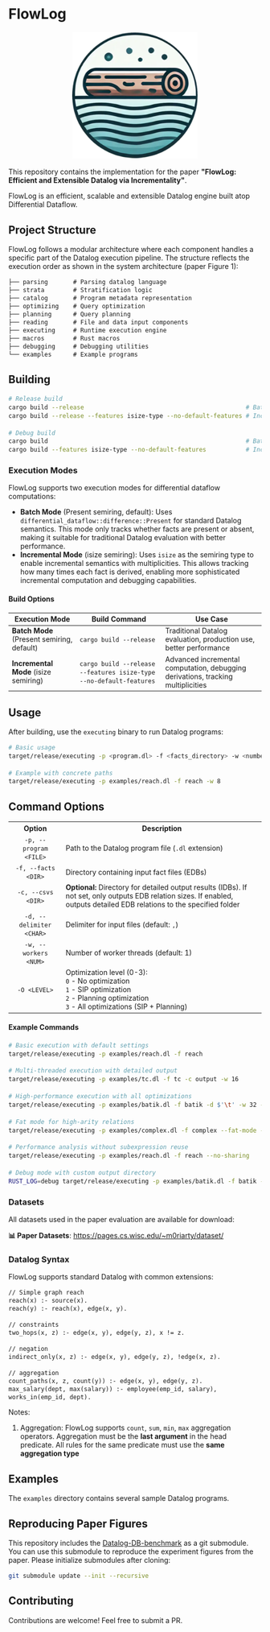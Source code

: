 # FlowLog

<p align="center"> <img src="flowlog.png" alt="flowlog_logo" width="250"/> </p>

This repository contains the implementation for the paper **"FlowLog: Efficient and Extensible Datalog via Incrementality"**.

FlowLog is an efficient, scalable and extensible Datalog engine built atop Differential Dataflow.

## Project Structure

FlowLog follows a modular architecture where each component handles a specific part of the Datalog execution pipeline. The structure reflects the execution order as shown in the system architecture (paper Figure 1):

```
├── parsing       # Parsing datalog language
├── strata        # Stratification logic
├── catalog       # Program metadata representation
├── optimizing    # Query optimization
├── planning      # Query planning
├── reading       # File and data input components
├── executing     # Runtime execution engine
├── macros        # Rust macros
├── debugging     # Debugging utilities
└── examples      # Example programs
```

## Building

```bash
# Release build
cargo build --release                                             # Batch mode (Present semiring, default)
cargo build --release --features isize-type --no-default-features # Incremental mode (isize semiring)

# Debug build
cargo build                                                       # Batch mode (Present semiring, default)
cargo build --features isize-type --no-default-features           # Incremental mode (isize semiring)
```

### Execution Modes

FlowLog supports two execution modes for differential dataflow computations:

- **Batch Mode** (Present semiring, default): Uses `differential_dataflow::difference::Present` for standard Datalog semantics. This mode only tracks whether facts are present or absent, making it suitable for traditional Datalog evaluation with better performance.
- **Incremental Mode** (isize semiring): Uses `isize` as the semiring type to enable incremental semantics with multiplicities. This allows tracking how many times each fact is derived, enabling more sophisticated incremental computation and debugging capabilities.

#### Build Options

| Execution Mode | Build Command | Use Case |
|----------------|---------------|----------|
| **Batch Mode** (Present semiring, default) | `cargo build --release` | Traditional Datalog evaluation, production use, better performance |
| **Incremental Mode** (isize semiring) | `cargo build --release --features isize-type --no-default-features` | Advanced incremental computation, debugging derivations, tracking multiplicities |


## Usage

After building, use the `executing` binary to run Datalog programs:

```bash
# Basic usage
target/release/executing -p <program.dl> -f <facts_directory> -w <number_threads>

# Example with concrete paths
target/release/executing -p examples/reach.dl -f reach -w 8
```

## Command Options

<table>
<tr>
  <th align="center">Option</th>
  <th align="center">Description</th>
</tr>
<tr>
  <td align="center"><code>-p, --program &lt;FILE&gt;</code></td>
  <td>Path to the Datalog program file (<code>.dl</code> extension)</td>
</tr>
<tr>
  <td align="center"><code>-f, --facts &lt;DIR&gt;</code></td>
  <td>Directory containing input fact files (EDBs)</td>
</tr>
<tr>
  <td align="center"><code>-c, --csvs &lt;DIR&gt;</code></td>
  <td><strong>Optional:</strong> Directory for detailed output results (IDBs). If not set, only outputs EDB relation sizes. If enabled, outputs detailed EDB relations to the specified folder</td>
</tr>
<tr>
  <td align="center"><code>-d, --delimiter &lt;CHAR&gt;</code></td>
  <td>Delimiter for input files (default: <code>,</code>)</td>
</tr>
<tr>
  <td align="center"><code>-w, --workers &lt;NUM&gt;</code></td>
  <td>Number of worker threads (default: 1)</td>
</tr>
<tr>
  <td align="center"><code>-O &lt;LEVEL&gt;</code></td>
  <td>Optimization level (0-3): <br>
  <code>0</code> - No optimization <br>
  <code>1</code> - SIP optimization <br>
  <code>2</code> - Planning optimization <br>
  <code>3</code> - All optimizations (SIP + Planning)</td>
</tr>
</table>

#### Example Commands

```bash
# Basic execution with default settings
target/release/executing -p examples/reach.dl -f reach

# Multi-threaded execution with detailed output
target/release/executing -p examples/tc.dl -f tc -c output -w 16

# High-performance execution with all optimizations
target/release/executing -p examples/batik.dl -f batik -d $'\t' -w 32 -O 3

# Fat mode for high-arity relations
target/release/executing -p examples/complex.dl -f complex --fat-mode -w 8

# Performance analysis without subexpression reuse
target/release/executing -p examples/reach.dl -f reach --no-sharing

# Debug mode with custom output directory
RUST_LOG=debug target/release/executing -p examples/batik.dl -f batik -c results -O 2
```

###  Datasets

All datasets used in the paper evaluation are available for download:

**📊 Paper Datasets**: https://pages.cs.wisc.edu/~m0riarty/dataset/

### Datalog Syntax

FlowLog supports standard Datalog with common extensions:

```datalog
// Simple graph reach
reach(x) :- source(x).
reach(y) :- reach(x), edge(x, y).

// constraints
two_hops(x, z) :- edge(x, y), edge(y, z), x != z.

// negation
indirect_only(x, z) :- edge(x, y), edge(y, z), !edge(x, z).

// aggregation
count_paths(x, z, count(y)) :- edge(x, y), edge(y, z).
max_salary(dept, max(salary)) :- employee(emp_id, salary), works_in(emp_id, dept).
```

Notes:

1. Aggregation: FlowLog supports `count`, `sum`, `min`, `max` aggregation operators. Aggregation must be the **last argument** in the head predicate. All rules for the same predicate must use the **same aggregation type**


## Examples

The `examples` directory contains several sample Datalog programs.

<!-- ## Testing

To run all bundled correctness tests:

```bash
bash env_test.sh
```
This script will automatically:
1. Download and extract the test dataset and programs
2. Run each test program with its corresponding input
3. Verify output files against expected results

You should see ✅ PASSED for each program if everything is correct. -->


## Reproducing Paper Figures

This repository includes the [Datalog-DB-benchmark](https://github.com/HarukiMoriarty/Datalog-DB-benchmark) as a git submodule. You can use this submodule to reproduce the experiment figures from the paper. Please initialize submodules after cloning:

```bash
git submodule update --init --recursive
```

## Contributing

Contributions are welcome! Feel free to submit a PR.



